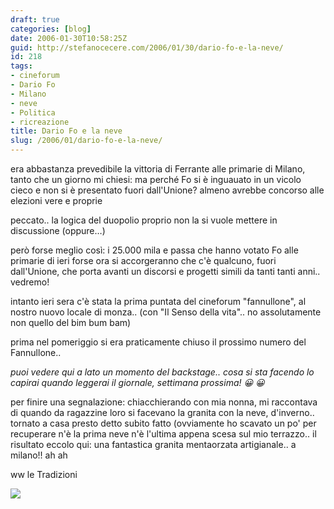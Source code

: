 ```yaml
---
draft: true
categories: [blog]
date: 2006-01-30T10:58:25Z
guid: http://stefanocecere.com/2006/01/30/dario-fo-e-la-neve/
id: 218
tags:
- cineforum
- Dario Fo
- Milano
- neve
- Politica
- ricreazione
title: Dario Fo e la neve
slug: /2006/01/dario-fo-e-la-neve/
---
```


era abbastanza prevedibile la vittoria di Ferrante alle primarie di Milano, tanto che un giorno mi chiesi: ma perché Fo si è inguauato in un vicolo cieco e non si è presentato fuori dall'Unione? almeno avrebbe concorso alle elezioni vere e proprie

peccato.. la logica del duopolio proprio non la si vuole mettere in discussione (oppure…)

però forse meglio così: i 25.000 mila e passa che hanno votato Fo alle primarie di ieri forse ora si accorgeranno che c'è qualcuno, fuori dall'Unione, che porta avanti un discorsi e progetti simili da tanti tanti anni.. vedremo!

intanto ieri sera c'è stata la prima puntata del cineforum "fannullone", al nostro nuovo locale di monza.. (con "Il Senso della vita".. no assolutamente non quello del bim bum bam)
  
prima nel pomeriggio si era praticamente chiuso il prossimo numero del Fannullone..
  
<img src='/wp-content/backstage_fannullone.jpg' alt='' align="left" />_puoi vedere qui a lato un momento del backstage.. cosa si sta facendo lo capirai quando leggerai il giornale, settimana prossima! 😀 😀_

per finire una segnalazione: chiacchierando con mia nonna, mi raccontava di quando da ragazzine loro si facevano la granita con la neve, d'inverno.. tornato a casa presto detto subito fatto (ovviamente ho scavato un po' per recuperare n'è la prima neve n'è l'ultima appena scesa sul mio terrazzo.. il risultato eccolo qui: una fantastica granita mentaorzata artigianale.. a milano!! ah ah

ww le Tradizioni
  
![](/wp-content/granita_di_neve.jpg)